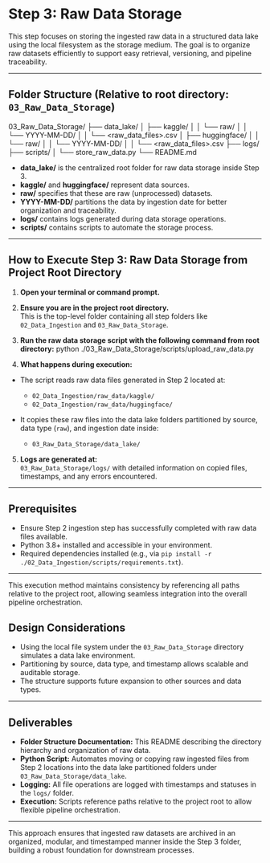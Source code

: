 # Step 3: Raw Data Storage

This step focuses on storing the ingested raw data in a structured data lake using the local filesystem as the storage medium. The goal is to organize raw datasets efficiently to support easy retrieval, versioning, and pipeline traceability.

---

## Folder Structure (Relative to root directory: `03_Raw_Data_Storage`)

03_Raw_Data_Storage/
├── data_lake/
│ ├── kaggle/
│ │ └── raw/
│ │ └── YYYY-MM-DD/
│ │ └── <raw_data_files>.csv
│ ├── huggingface/
│ │ └── raw/
│ │ └── YYYY-MM-DD/
│ │ └── <raw_data_files>.csv
├── logs/
├── scripts/
│ └── store_raw_data.py
└── README.md

- **data_lake/** is the centralized root folder for raw data storage inside Step 3.
- **kaggle/** and **huggingface/** represent data sources.
- **raw/** specifies that these are raw (unprocessed) datasets.
- **YYYY-MM-DD/** partitions the data by ingestion date for better organization and traceability.
- **logs/** contains logs generated during data storage operations.
- **scripts/** contains scripts to automate the storage process.

---

## How to Execute Step 3: Raw Data Storage from Project Root Directory

1. **Open your terminal or command prompt.**

2. **Ensure you are in the project root directory.**  
   This is the top-level folder containing all step folders like `02_Data_Ingestion` and `03_Raw_Data_Storage`.

3. **Run the raw data storage script with the following command from root directory:**
    python ./03_Raw_Data_Storage/scripts/upload_raw_data.py


4. **What happens during execution:**

- The script reads raw data files generated in Step 2 located at:
  - `02_Data_Ingestion/raw_data/kaggle/`
  - `02_Data_Ingestion/raw_data/huggingface/`
  
- It copies these raw files into the data lake folders partitioned by source, data type (`raw`), and ingestion date inside:
  - `03_Raw_Data_Storage/data_lake/`

5. **Logs are generated at:**  
`03_Raw_Data_Storage/logs/` with detailed information on copied files, timestamps, and any errors encountered.

---

## Prerequisites

- Ensure Step 2 ingestion step has successfully completed with raw data files available.
- Python 3.8+ installed and accessible in your environment.
- Required dependencies installed (e.g., via `pip install -r ./02_Data_Ingestion/scripts/requirements.txt`).

---

This execution method maintains consistency by referencing all paths relative to the project root, allowing seamless integration into the overall pipeline orchestration.



## Design Considerations

- Using the local file system under the `03_Raw_Data_Storage` directory simulates a data lake environment.
- Partitioning by source, data type, and timestamp allows scalable and auditable storage.
- The structure supports future expansion to other sources and data types.

---

## Deliverables

- **Folder Structure Documentation:** This README describing the directory hierarchy and organization of raw data.
- **Python Script:** Automates moving or copying raw ingested files from Step 2 locations into the data lake partitioned folders under `03_Raw_Data_Storage/data_lake`.
- **Logging:** All file operations are logged with timestamps and statuses in the `logs/` folder.
- **Execution:** Scripts reference paths relative to the project root to allow flexible pipeline orchestration.

---

This approach ensures that ingested raw datasets are archived in an organized, modular, and timestamped manner inside the Step 3 folder, building a robust foundation for downstream processes.







